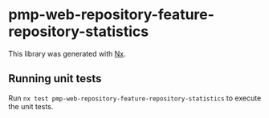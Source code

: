 # pmp-web-repository-feature-repository-statistics

This library was generated with [Nx](https://nx.dev).

## Running unit tests

Run `nx test pmp-web-repository-feature-repository-statistics` to execute the unit tests.

